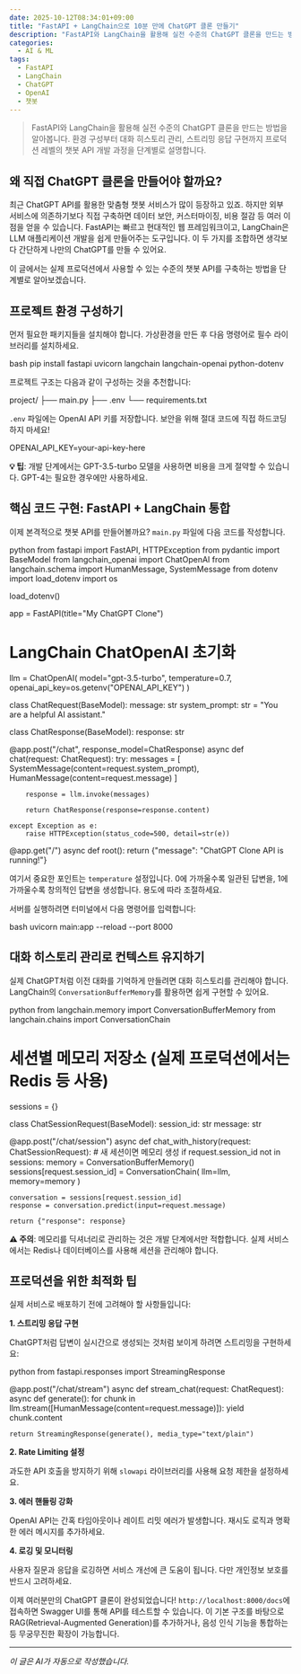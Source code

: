 ```yaml
---
date: 2025-10-12T08:34:01+09:00
title: "FastAPI + LangChain으로 10분 만에 ChatGPT 클론 만들기"
description: "FastAPI와 LangChain을 활용해 실전 수준의 ChatGPT 클론을 만드는 방법을 알아봅니다. 환경 구성부터 대화 히스토리 관리, 스트리밍 응답 구현까지 프로덕션 레벨의 챗봇 API 개발 과정을 단계별로 설명합니다."
categories:
  - AI & ML
tags:
  - FastAPI
  - LangChain
  - ChatGPT
  - OpenAI
  - 챗봇
---
```


> FastAPI와 LangChain을 활용해 실전 수준의 ChatGPT 클론을 만드는 방법을 알아봅니다. 환경 구성부터 대화 히스토리 관리, 스트리밍 응답 구현까지 프로덕션 레벨의 챗봇 API 개발 과정을 단계별로 설명합니다.



<!-- more -->

## 왜 직접 ChatGPT 클론을 만들어야 할까요?

최근 ChatGPT API를 활용한 맞춤형 챗봇 서비스가 많이 등장하고 있죠. 하지만 외부 서비스에 의존하기보다 직접 구축하면 데이터 보안, 커스터마이징, 비용 절감 등 여러 이점을 얻을 수 있습니다. FastAPI는 빠르고 현대적인 웹 프레임워크이고, LangChain은 LLM 애플리케이션 개발을 쉽게 만들어주는 도구입니다. 이 두 가지를 조합하면 생각보다 간단하게 나만의 ChatGPT를 만들 수 있어요.

이 글에서는 실제 프로덕션에서 사용할 수 있는 수준의 챗봇 API를 구축하는 방법을 단계별로 알아보겠습니다.

## 프로젝트 환경 구성하기

먼저 필요한 패키지들을 설치해야 합니다. 가상환경을 만든 후 다음 명령어로 필수 라이브러리를 설치하세요.

bash
pip install fastapi uvicorn langchain langchain-openai python-dotenv


프로젝트 구조는 다음과 같이 구성하는 것을 추천합니다:


project/
├── main.py
├── .env
└── requirements.txt


`.env` 파일에는 OpenAI API 키를 저장합니다. 보안을 위해 절대 코드에 직접 하드코딩하지 마세요!


OPENAI_API_KEY=your-api-key-here


**💡 팁**: 개발 단계에서는 GPT-3.5-turbo 모델을 사용하면 비용을 크게 절약할 수 있습니다. GPT-4는 필요한 경우에만 사용하세요.

## 핵심 코드 구현: FastAPI + LangChain 통합

이제 본격적으로 챗봇 API를 만들어볼까요? `main.py` 파일에 다음 코드를 작성합니다.

python
from fastapi import FastAPI, HTTPException
from pydantic import BaseModel
from langchain_openai import ChatOpenAI
from langchain.schema import HumanMessage, SystemMessage
from dotenv import load_dotenv
import os

load_dotenv()

app = FastAPI(title="My ChatGPT Clone")

# LangChain ChatOpenAI 초기화
llm = ChatOpenAI(
    model="gpt-3.5-turbo",
    temperature=0.7,
    openai_api_key=os.getenv("OPENAI_API_KEY")
)

class ChatRequest(BaseModel):
    message: str
    system_prompt: str = "You are a helpful AI assistant."

class ChatResponse(BaseModel):
    response: str

@app.post("/chat", response_model=ChatResponse)
async def chat(request: ChatRequest):
    try:
        messages = [
            SystemMessage(content=request.system_prompt),
            HumanMessage(content=request.message)
        ]
        
        response = llm.invoke(messages)
        
        return ChatResponse(response=response.content)
    
    except Exception as e:
        raise HTTPException(status_code=500, detail=str(e))

@app.get("/")
async def root():
    return {"message": "ChatGPT Clone API is running!"}


여기서 중요한 포인트는 `temperature` 설정입니다. 0에 가까울수록 일관된 답변을, 1에 가까울수록 창의적인 답변을 생성합니다. 용도에 따라 조절하세요.

서버를 실행하려면 터미널에서 다음 명령어를 입력합니다:

bash
uvicorn main:app --reload --port 8000


## 대화 히스토리 관리로 컨텍스트 유지하기

실제 ChatGPT처럼 이전 대화를 기억하게 만들려면 대화 히스토리를 관리해야 합니다. LangChain의 `ConversationBufferMemory`를 활용하면 쉽게 구현할 수 있어요.

python
from langchain.memory import ConversationBufferMemory
from langchain.chains import ConversationChain

# 세션별 메모리 저장소 (실제 프로덕션에서는 Redis 등 사용)
sessions = {}

class ChatSessionRequest(BaseModel):
    session_id: str
    message: str

@app.post("/chat/session")
async def chat_with_history(request: ChatSessionRequest):
    # 새 세션이면 메모리 생성
    if request.session_id not in sessions:
        memory = ConversationBufferMemory()
        sessions[request.session_id] = ConversationChain(
            llm=llm,
            memory=memory
        )
    
    conversation = sessions[request.session_id]
    response = conversation.predict(input=request.message)
    
    return {"response": response}


**⚠️ 주의**: 메모리를 딕셔너리로 관리하는 것은 개발 단계에서만 적합합니다. 실제 서비스에서는 Redis나 데이터베이스를 사용해 세션을 관리해야 합니다.

## 프로덕션을 위한 최적화 팁

실제 서비스로 배포하기 전에 고려해야 할 사항들입니다:

**1. 스트리밍 응답 구현**

ChatGPT처럼 답변이 실시간으로 생성되는 것처럼 보이게 하려면 스트리밍을 구현하세요:

python
from fastapi.responses import StreamingResponse

@app.post("/chat/stream")
async def stream_chat(request: ChatRequest):
    async def generate():
        for chunk in llm.stream([HumanMessage(content=request.message)]):
            yield chunk.content
    
    return StreamingResponse(generate(), media_type="text/plain")


**2. Rate Limiting 설정**

과도한 API 호출을 방지하기 위해 `slowapi` 라이브러리를 사용해 요청 제한을 설정하세요.

**3. 에러 핸들링 강화**

OpenAI API는 간혹 타임아웃이나 레이트 리밋 에러가 발생합니다. 재시도 로직과 명확한 에러 메시지를 추가하세요.

**4. 로깅 및 모니터링**

사용자 질문과 응답을 로깅하면 서비스 개선에 큰 도움이 됩니다. 다만 개인정보 보호를 반드시 고려하세요.

이제 여러분만의 ChatGPT 클론이 완성되었습니다! `http://localhost:8000/docs`에 접속하면 Swagger UI를 통해 API를 테스트할 수 있습니다. 이 기본 구조를 바탕으로 RAG(Retrieval-Augmented Generation)를 추가하거나, 음성 인식 기능을 통합하는 등 무궁무진한 확장이 가능합니다.

---

*이 글은 AI가 자동으로 작성했습니다.*
